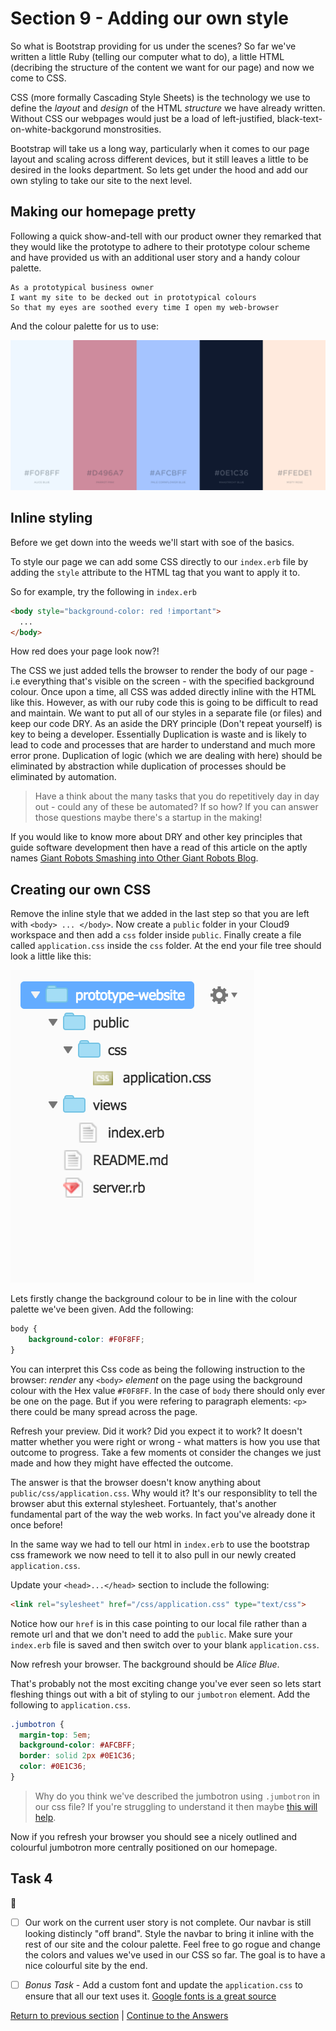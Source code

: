 Section 9 - Adding our own style
================================

So what is Bootstrap providing for us under the scenes? So far we've written a little Ruby (telling our computer what to do), a little HTML (decribing the structure of the content we want for our page) and now we come to CSS.

CSS (more formally Cascading Style Sheets) is the technology we use to define the *layout* and *design* of the HTML *structure* we have already written. Without CSS our webpages would just be a load of left-justified, black-text-on-white-backgorund monstrosities.

Bootstrap will take us a long way, particularly when it comes to our page layout and scaling across different devices, but it still leaves a little to be desired in the looks department. So lets get under the hood and add our own styling to take our site to the next level.

Making our homepage pretty
--------------------------

Following a quick show-and-tell with our product owner they remarked that they would like the prototype to adhere to their prototype colour scheme and have provided us with an additional user story and a handy colour palette.

```
As a prototypical business owner
I want my site to be decked out in prototypical colours
So that my eyes are soothed every time I open my web-browser
```

And the colour palette for us to use:

![Prototype colour palette](../images/colourPalette.png)

Inline styling
--------------

Before we get down into the weeds we'll start with soe of the basics.

To style our page we can add some CSS directly to our `index.erb` file by adding the `style` attribute to the HTML tag that you want to apply it to.

So for example, try the following in `index.erb` 

```html
<body style="background-color: red !important">
  ...
</body>
```

How red does your page look now?! 

The CSS we just added tells the browser to render the body of our page - i.e everything that's visible on the screen - with the specified background colour. Once upon a time, all CSS was added directly inline with the HTML like this. However, as with our ruby code this is going to be difficult to read and maintain. We want to put all of our styles in a separate file (or files) and keep our code DRY. As an aside the DRY principle (Don't repeat yourself) is key to being a developer. Essentially Duplication is waste and is likely to lead to code and processes that are harder to understand and much more error prone. Duplication of logic (which we are dealing with here) should be eliminated by abstraction while duplication of processes should be eliminated by automation. 

> Have a think about the many tasks that you do repetitively day in day out - could any of these be automated? If so how? If you can answer those questions maybe there's a startup in the making!

If you would like to know more about DRY and other key principles that guide software development then have a read of this article on the aptly names [Giant Robots Smashing into Other Giant Robots Blog](https://robots.thoughtbot.com/back-to-basics-solid).

Creating our own CSS
--------------------

Remove the inline style that we added in the last step so that you are left with `<body> ... </body>`. Now create a `public` folder in your Cloud9 workspace and then add a `css` folder inside `public`. Finally create a file called `application.css` inside the `css` folder. At the end your file tree should look a little like this:

![file tree](../images/fileTree.png)

Lets firstly change the background colour to be in line with the colour palette we've been given. Add the following:

```css
body {
    background-color: #F0F8FF;
}
```

You can interpret this Css code as being the following instruction to the browser: *render* any `<body>` *element* on the page using the background colour with the Hex value `#F0F8FF`. In the case of `body` there should only ever be one on the page. But if you were refering to paragraph elements: `<p>` there could be many spread across the page.

Refresh your preview. Did it work? Did you expect it to work? It doesn't matter whether you were right or wrong - what matters is how you use that outcome to progress. Take a few moments ot consider the changes we just made and how they might have effected the outcome.

The answer is that the browser doesn't know anything about `public/css/application.css`. Why would it? It's our responsiblity to tell the browser abut this external stylesheet. Fortuantely, that's another fundamental part of the way the web works. In fact you've already done it once before!

In the same way we had to tell our html in `index.erb` to use the bootstrap css framework we now need to tell it to also pull in our newly created `application.css`.

Update your `<head>...</head>` section to include the following:

```html
<link rel="sylesheet" href="/css/application.css" type="text/css">
```

Notice how our `href` is in this case pointing to our local file rather than a remote url and that we don't need to add the `public`. Make sure your `index.erb` file is saved and then switch over to your blank `application.css`.

Now refresh your browser. The background should be *Alice Blue*.

That's probably not the most exciting change you've ever seen so lets start fleshing things out with a bit of styling to our `jumbotron` element. Add the following to `application.css`.

```css
.jumbotron {
  margin-top: 5em;
  background-color: #AFCBFF;
  border: solid 2px #0E1C36;
  color: #0E1C36;
}
```

> Why do you think we've described the jumbotron using `.jumbotron` in our css file? If you're struggling to understand it then maybe [this will help](https://www.w3schools.com/cssref/sel_class.asp).

Now if you refresh your browser you should see a nicely outlined and colourful jumbotron more centrally positioned on our homepage.

Task 4
------

:twisted_rightwards_arrows:

 - [ ] Our work on the current user story is not complete. Our navbar is still looking distincly "off brand". Style the navbar to bring it inline with the rest of our site and the colour palette. Feel free to go rogue and change the colors and values we've used in our CSS so far. The goal is to have a nice colourful site by the end.

 - [ ] *Bonus Task* - Add a custom font and update the `application.css` to ensure that all our text uses it. [Google fonts is a great source](https://fonts.google.com/)

[Return to previous section](../courseSections/section8.md) | [Continue to the Answers](../tasks/task4.md)
